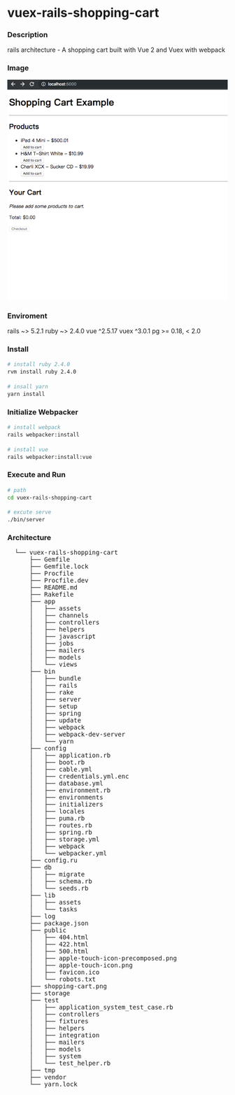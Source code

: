 # vuex-rails-shopping-cart

<h3>Description</h3>
  rails architecture - A shopping cart built with Vue 2 and Vuex with webpack 

<h3>Image</h3>
  <p align="center" >
      <img src="./shopping-cart.png">
  </p>

<h3>Enviroment</h3>
  rails ~> 5.2.1
  ruby ~> 2.4.0
  vue ^2.5.17
  vuex ^3.0.1
  pg >= 0.18, < 2.0

<h3>Install</h3> 

``` bash
# install ruby 2.4.0
rvm install ruby 2.4.0

# insall yarn
yarn install
```

<h3>Initialize Webpacker</h3> 

``` bash
# install webpack
rails webpacker:install

# install vue
rails webpacker:install:vue
```

<h3>Execute and Run</h3> 

``` bash
# path
cd vuex-rails-shopping-cart

# excute serve
./bin/server
```

<h3>Architecture</h3>
  <pre>
  └── vuex-rails-shopping-cart
      ├── Gemfile
      ├── Gemfile.lock
      ├── Procfile
      ├── Procfile.dev
      ├── README.md
      ├── Rakefile
      ├── app
      │   ├── assets
      │   ├── channels
      │   ├── controllers
      │   ├── helpers
      │   ├── javascript
      │   ├── jobs
      │   ├── mailers
      │   ├── models
      │   └── views
      ├── bin
      │   ├── bundle
      │   ├── rails
      │   ├── rake
      │   ├── server
      │   ├── setup
      │   ├── spring
      │   ├── update
      │   ├── webpack
      │   ├── webpack-dev-server
      │   └── yarn
      ├── config
      │   ├── application.rb
      │   ├── boot.rb
      │   ├── cable.yml
      │   ├── credentials.yml.enc
      │   ├── database.yml
      │   ├── environment.rb
      │   ├── environments
      │   ├── initializers
      │   ├── locales
      │   ├── puma.rb
      │   ├── routes.rb
      │   ├── spring.rb
      │   ├── storage.yml
      │   ├── webpack
      │   └── webpacker.yml
      ├── config.ru
      ├── db
      │   ├── migrate
      │   ├── schema.rb
      │   └── seeds.rb
      ├── lib
      │   ├── assets
      │   └── tasks
      ├── log
      ├── package.json
      ├── public
      │   ├── 404.html
      │   ├── 422.html
      │   ├── 500.html
      │   ├── apple-touch-icon-precomposed.png
      │   ├── apple-touch-icon.png
      │   ├── favicon.ico
      │   └── robots.txt
      ├── shopping-cart.png
      ├── storage
      ├── test
      │   ├── application_system_test_case.rb
      │   ├── controllers
      │   ├── fixtures
      │   ├── helpers
      │   ├── integration
      │   ├── mailers
      │   ├── models
      │   ├── system
      │   └── test_helper.rb
      ├── tmp
      ├── vendor
      └── yarn.lock
  </pre>    

